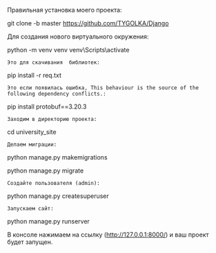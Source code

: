 Правильная установка моего проекта:

git clone -b master https://github.com/TYGOLKA/Django

Для создания нового виртуального окружения:

python -m venv venv
venv\Scripts\activate

    Это для скачивания  библиотек:
pip install -r req.txt

    Это если появилась ошибка, This behaviour is the source of the following dependency conflicts.: 
pip install protobuf==3.20.3

    Заходим в директорию проекта:
cd university_site

    Делаем миграции:
python manage.py makemigrations

python manage.py migrate

    Создайте пользователя (admin):

python manage.py createsuperuser

    Запускаем сайт:

python manage.py runserver

В консоле нажимаем на ссылку (http://127.0.0.1:8000/) и ваш проект будет запущен.
